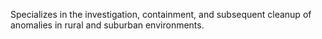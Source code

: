 Specializes in the investigation, containment, and subsequent cleanup of anomalies in rural and suburban environments.